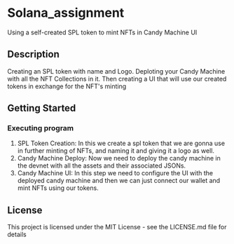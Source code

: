 # Solana_assignment

Using a self-created SPL token to mint NFTs in Candy Machine UI 

## Description

Creating an SPL token with name and Logo. Deploting your Candy Machine with all the NFT Collections in it.
Then creating a UI that will use our created tokens in exchange for the NFT's minting

## Getting Started

### Executing program

1. SPL Token Creation: In this we create a spl token that we are gonna use in further minting of NFTs, and naming it and giving it a logo as well.
2. Candy Machine Deploy: Now we need to deploy the candy machine in the devnet with all the assets and their associated JSONs.
3. Candy Machine UI: In this step we need to configure the UI with the deployed candy machine and then we can just connect our wallet and mint NFTs using our tokens.

## License

This project is licensed under the MIT License - see the LICENSE.md file for details
